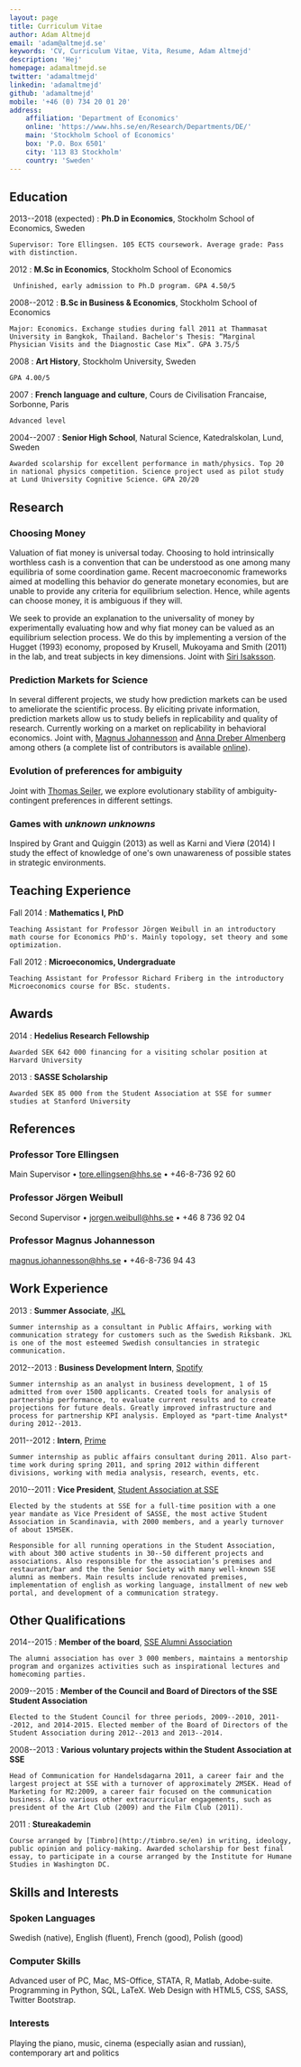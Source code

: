 ```yaml
---
layout: page
title: Curriculum Vitae
author: Adam Altmejd
email: 'adam@altmejd.se'
keywords: 'CV, Curriculum Vitae, Vita, Resume, Adam Altmejd'
description: 'Hej'
homepage: adamaltmejd.se
twitter: 'adamaltmejd'
linkedin: 'adamaltmejd'
github: 'adamaltmejd'
mobile: '+46 (0) 734 20 01 20'
address: 
    affiliation: 'Department of Economics'
    online: 'https://www.hhs.se/en/Research/Departments/DE/'
    main: 'Stockholm School of Economics'
    box: 'P.O. Box 6501'
    city: '113 83 Stockholm'
    country: 'Sweden'
---
```



## Education

2013--2018 (expected)
:   __Ph.D in Economics__, Stockholm School of Economics, Sweden

    Supervisor: Tore Ellingsen. 105 ECTS coursework. Average grade: Pass with distinction.

2012
:   __M.Sc in Economics__, Stockholm School of Economics

     Unfinished, early admission to Ph.D program. GPA 4.50/5

2008--2012
:   __B.Sc in Business & Economics__, Stockholm School of Economics

    Major: Economics. Exchange studies during fall 2011 at Thammasat University in Bangkok, Thailand. Bachelor's Thesis: “Marginal Physician Visits and the Diagnostic Case Mix”. GPA 3.75/5

2008
:   __Art History__, Stockholm University, Sweden

    GPA 4.00/5

2007
:   __French language and culture__, Cours de Civilisation Francaise, Sorbonne, Paris

    Advanced level 

2004--2007
:   __Senior High School__, Natural Science, Katedralskolan, Lund, Sweden

    Awarded scolarship for excellent performance in math/physics. Top 20 in national physics competition. Science project used as pilot study at Lund University Cognitive Science. GPA 20/20


## Research

### Choosing Money
Valuation of fiat money is universal today. Choosing to hold intrinsically worthless cash is a convention that can be understood as one among many equilibria of some coordination game. Recent macroeconomic frameworks aimed at modelling this behavior do generate monetary economies, but are unable to provide any criteria for equilibrium selection. Hence, while agents can choose money, it is ambiguous if they will.

We seek to provide an explanation to the universality of money by experimentally evaluating how and why fiat money can be valued as an equilibrium selection process. We do this by implementing a version of the Hugget (1993) economy, proposed by Krusell, Mukoyama and Smith (2011) in the lab, and treat subjects in key dimensions. Joint with [Siri Isaksson](http://www.hhs.se/en/person/?PersonID=31631033).

### Prediction Markets for Science
In several different projects, we study how prediction markets can be used to ameliorate the scientific process. By eliciting private information, prediction markets allow us to study beliefs in replicability and quality of research. Currently working on a market on replicability in behavioral economics. Joint with, [Magnus Johannesson](http://www.hhs.se/en/person/?PersonID=1981033) and [Anna Dreber Almenberg](http://www.hhs.se/en/person/?PersonID=12741033) among others (a complete list of contributors is available [online](http://www.sciencepredictionmarkets.com)).

### Evolution of preferences for ambiguity
Joint with [Thomas Seiler](http://www.hhs.se/en/person/?personid=34461033), we explore evolutionary stability of ambiguity-contingent preferences in different settings.

### Games with *unknown unknowns*
Inspired by Grant and Quiggin (2013) as well as Karni and Vierø (2014) I study the effect of knowledge of one's own unawareness of possible states in strategic environments. 


## Teaching Experience

Fall 2014
:   __Mathematics I, PhD__

    Teaching Assistant for Professor Jörgen Weibull in an introductory math course for Economics PhD's. Mainly topology, set theory and some optimization.

Fall 2012
:   __Microeconomics, Undergraduate__

    Teaching Assistant for Professor Richard Friberg in the introductory Microeconomics course for BSc. students.

## Awards

2014
:   __Hedelius Research Fellowship__

    Awarded SEK 642 000 financing for a visiting scholar position at Harvard University

2013
:   __SASSE Scholarship__

    Awarded SEK 85 000 from the Student Association at SSE for summer studies at Stanford University


## References

### Professor Tore Ellingsen
Main Supervisor • <tore.ellingsen@hhs.se> • +46-8-736 92 60


### Professor Jörgen Weibull
Second Supervisor • <jorgen.weibull@hhs.se> • +46 8 736 92 04

### Professor Magnus Johannesson
<magnus.johannesson@hhs.se> • +46-8-736 94 43


## Work Experience

2013
:   __Summer Associate__, [JKL](http://www.jkl.se/)

    Summer internship as a consultant in Public Affairs, working with communication strategy for customers such as the Swedish Riksbank. JKL is one of the most esteemed Swedish consultancies in strategic communication.

2012--2013
:   __Business Development Intern__, [Spotify](http://www.spotify.com)

    Summer internship as an analyst in business development, 1 of 15 admitted from over 1500 applicants. Created tools for analysis of partnership performance, to evaluate current results and to create projections for future deals. Greatly improved infrastructure and process for partnership KPI analysis. Employed as *part-time Analyst* during 2012--2013.

2011--2012 
:   __Intern__, [Prime](http://www.primegroup.com/)

    Summer internship as public affairs consultant during 2011. Also part-time work during spring 2011, and spring 2012 within different divisions, working with media analysis, research, events, etc.

2010--2011
:   __Vice President__, [Student Association at SSE](http://www.sasse.se)

    Elected by the students at SSE for a full-time position with a one year mandate as Vice President of SASSE, the most active Student Association in Scandinavia, with 2000 members, and a yearly turnover of about 15MSEK.

    Responsible for all running operations in the Student Association, with about 300 active students in 30--50 different projects and associations. Also responsible for the association’s premises and restaurant/bar and the the Senior Society with many well-known SSE alumni as members. Main results include renovated premises, implementation of english as working language, installment of new web portal, and development of a communication strategy.


## Other Qualifications

2014--2015
:   __Member of the board__, [SSE Alumni Association](http://hhskamratforening.se/)

    The alumni association has over 3 000 members, maintains a mentorship program and organizes activities such as inspirational lectures and homecoming parties. 

2009--2015
:   __Member of the Council and Board of Directors of the SSE Student Association__

    Elected to the Student Council for three periods, 2009--2010, 2011--2012, and 2014-2015. Elected member of the Board of Directors of the Student Association during 2012--2013 and 2013--2014.

2008--2013
:   __Various voluntary projects within the Student Association at SSE__

    Head of Communication for Handelsdagarna 2011, a career fair and the largest project at SSE with a turnover of approximately 2MSEK. Head of Marketing for M2:2009, a career fair focused on the communication business. Also various other extracurricular engagements, such as president of the Art Club (2009) and the Film Club (2011).

2011
:   __Stureakademin__

    Course arranged by [Timbro](http://timbro.se/en) in writing, ideology, public opinion and policy-making. Awarded scholarship for best final essay, to participate in a course arranged by the Institute for Humane Studies in Washington DC.


## Skills and Interests

### Spoken Languages    
Swedish (native), English (fluent), French (good), Polish (good)

### Computer Skills    
Advanced user of PC, Mac, MS-Office, STATA, R, Matlab, Adobe-suite. Programming in Python, SQL, LaTeX. Web Design with HTML5, CSS, SASS, Twitter Bootstrap.

### Interests
Playing the piano, music, cinema (especially asian and russian), contemporary art and politics
